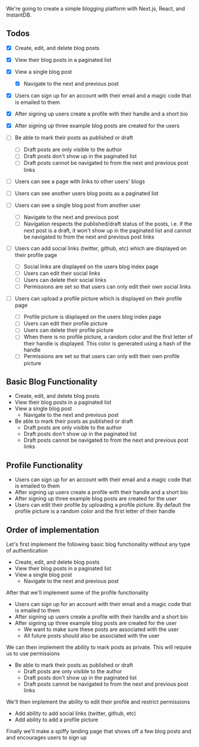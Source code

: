 We're going to create a simple blogging platform with Next.js, React, and InstantDB.

## Todos

- [x] Create, edit, and delete blog posts
- [x] View their blog posts in a paginated list
- [x] View a single blog post
    - [x] Navigate to the next and previous post

- [x] Users can sign up for an account with their email and a magic code that is
  emailed to them
- [x] After signing up users create a profile with their handle and a short bio
- [x] After signing up three example blog posts are created for the users

- [ ] Be able to mark their posts as published or draft
    - [ ] Draft posts are only visible to the author
    - [ ] Draft posts don't show up in the paginated list
    - [ ] Draft posts cannot be navigated to from the next and previous post links

- [ ] Users can see a page with links to other users' blogs
- [ ] Users can see another users blog posts as a paginated list
- [ ] Users can see a single blog post from another user
    - [ ] Navigate to the next and previous post
    - [ ] Navigation respects the published/draft status of the posts, i.e. if
      the next post is a draft, it won't show up in the paginated list and
      cannot be navigated to from the next and previous post links

- [ ] Users can add social links (twitter, github, etc) which are displayed on their
  profile page
    - [ ] Social links are displayed on the users blog index page
    - [ ] Users can edit their social links
    - [ ] Users can delete their social links
    - [ ] Permissions are set so that users can only edit their own social links

- [ ] Users can upload a profile picture which is displayed on their profile page
    - [ ] Profile picture is displayed on the users blog index page
    - [ ] Users can edit their profile picture
    - [ ] Users can delete their profile picture
    - [ ] When there is no profile picture, a random color and the first letter of their
      handle is displayed. This color is generated using a hash of the handle
    - [ ] Permissions are set so that users can only edit their own profile
      picture

## Basic Blog Functionality
* Create, edit, and delete blog posts
* View their blog posts in a paginated list
* View a single blog post
    * Navigate to the next and previous post
* Be able to mark their posts as published or draft
    * Draft posts are only visible to the author
    * Draft posts don't show up in the paginated list
    * Draft posts cannot be navigated to from the next and previous post links

## Profile Functionality
* Users can sign up for an account with their email and a magic code that is
  emailed to them
* After signing up users create a profile with their handle and a short bio
* After signing up three example blog posts are created for the user
* Users can edit their profile by uploading a profile picture. By default the
  profile picture is a random color and the first letter of their handle

## Order of implementation
Let's first implement the following basic blog functionality without any type of
authentication

* Create, edit, and delete blog posts
* View their blog posts in a paginated list
* View a single blog post
    * Navigate to the next and previous post

After that we'll implement some of the profile functionality

* Users can sign up for an account with their email and a magic code that is
  emailed to them
* After signing up users create a profile with their handle and a short bio
* After signing up three example blog posts are created for the user
    * We want to make sure these posts are associated with the user
    * All future posts should also be associated with the user

We can then implement the ability to mark posts as private. This will require us
to use permissions 

* Be able to mark their posts as published or draft
    * Draft posts are only visible to the author
    * Draft posts don't show up in the paginated list
    * Draft posts cannot be navigated to from the next and previous post links

We'll then implement the ability to edit their profile and restrict permissions

* Add ability to add social links (twitter, github, etc)
* Add ability to add a profile picture

Finally we'll make a spiffy landing page that shows off a few blog posts and 
and encourages users to sign up
